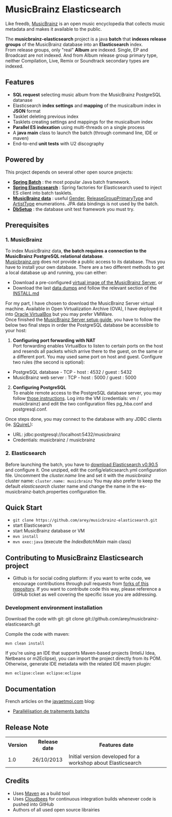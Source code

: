 # MusicBrainz Elasticsearch #

Like freedb, [MusicBrainz](http://musicbrainz.org/ "MusicBrainz Home") is an open music encyclopedia that collects music metadata and makes it available to the public.

The **musicbrainz-elasticsearch** project is a java **batch** that **indexes release groups** of the MusicBrainz database into an **Elasticsearch** index.<br/>
From release groups, only "real" **Album** are indexed. Single, EP and Broadcast are not indexed. And from Album release group primary type, neither Compilation, Live, Remix or Soundtrack secondary types are indexed.

## Features ##

* **SQL request** selecting music album from the MusicBrainz PostgreSQL datanase 
* Elasticsearch **index settings** and **mapping** of the musicalbum index in **JSON** format
* Tasklet deleting previous index
* Tasklets creating settings and mappings for the musicalbum index
* **Parallel ES indexation** using multi-threads on a single process
* A **java main** class to launch the batch (through command line, IDE or maven)
* End-to-end **unit tests** with U2 discography

## Powered by ##

This project depends on several other open source projects:

* **[Spring Batch](http://projects.spring.io/spring-batch/ "Spring Batch Home")** : the most popular Java batch framework.
* **[Spring Elasticsearch](https://github.com/dadoonet/spring-elasticsearch "Spring factories for Elasticsearch")** : Spring factories for Elasticsearch used to inject ES client into batch tasklets.
* **[MusicBrainz data](https://github.com/lastfm/musicbrainz-data "musicbrainz-data")** : useful [Gender](https://github.com/lastfm/musicbrainz-data/blob/musicbrainz-data-3.1.0/src/main/java/fm/last/musicbrainz/data/model/Gender.java "Gender.java"), [ReleaseGroupPrimaryType](https://github.com/lastfm/musicbrainz-data/blob/musicbrainz-data-3.1.0/src/main/java/fm/last/musicbrainz/data/model/ReleaseGroupPrimaryType.java "ReleaseGroupPrimaryType.java") and [ArtistType](https://github.com/lastfm/musicbrainz-data/blob/musicbrainz-data-3.1.0/src/main/java/fm/last/musicbrainz/data/model/ArtistType.java "ArtistType.java") enumerations. JPA data bindings is not used by the batch.
* **[DbSetup](http://dbsetup.ninja-squad.com/)** : the database unit test framework you must try.

## Prerequisites ##

### 1. MusicBrainz ###

To index MusicBrainz data, **the batch requires a connection to the MusicBrainz PostgreSQL relational database**.<br>
[Musicbrainz.org](http://Musicbrainz.org "Musicbrainz.org") does not provide a public access to its database. Thus you have to install your own database.
There are a two different methods to get a local database up and running, you can either:

* Download a pre-configured [virtual image of the MusicBrainz Server](http://musicbrainz.org/doc/MusicBrainz_Server/Setup), or
* Download the last [data dumps](http://ftp.musicbrainz.org/pub/musicbrainz/data/fullexport/) and follow the relevant section of the [INSTALL.md](https://github.com/metabrainz/musicbrainz-server/blob/master/INSTALL.md)

For my part, I have chosen to download the MusicBrainz Server virtual machine. Available in Open Virtualization Archive (OVA), I have deployed it into [Oracle VirtualBox](https://www.virtualbox.org/) but you may prefer VMWare.<br/>
Once finished the [MusicBrainz Server setup guide](http://musicbrainz.org/doc/MusicBrainz_Server/Setup), you have to follow the below two final steps in order the PostgreSQL database be accessible to your host:

1. **Configuring port forwarding with NAT**<br/>
Port forwarding enables VirtualBox to listen to certain ports on the host and resends all packets which arrive there to the guest, on the same or a different port. You may used same port on host and guest. Configure two rules (the second is optional): 

- PostgreSQL database - TCP - host : 4532 / guest : 5432 
- MusicBrainz web server : TCP - host : 5000 / guest : 5000

2. **Configuring PostgreSQL**<br />
To enable  remote access to the PostgreSQL database server, you may follow [those instructions](http://www.cyberciti.biz/tips/postgres-allow-remote-access-tcp-connection.html "How Do I Enable remote access to PostgreSQL database server?"). Log into the VM (credentials: vm / musicbrainz) and edit the two configuration files pg_hba.conf and postgresql.conf.

Once steps done, you may connect to the database with any JDBC clients (ie. [SQuireL](http://squirrel-sql.sourceforge.net/ "SQuirreL SQL Client")): 

* URL: jdbc:postgresql://localhost:5432/musicbrainz
* Credentials: musicbrainz / musicbrainz

### 2. Elasticsearch ###

Before launching the batch, you have to [download Elasticsearch v0.90.5](http://www.elasticsearch.org/download/) and configure it. 
One unziped, edit the config/elaticsearch.yml configuration file. Uncomment the _cluster.name_ line and set it with the  _musicbrainz_ cluster name:
`cluster.name: musicbrainz`
You may also prefer to keep the default _elasticsearch_ cluster name and change the name in the es-musicbrainz-batch.properties configuration file.

## Quick Start ##

* `git clone https://github.com/arey/musicbrainz-elasticsearch.git`
* start Elasticsearch
* start MusicBrainz database or VM
* `mvn install`
* `mvn exec:java` (execute the *IndexBatchMain* main class) 


## Contributing to MusicBrainz Elasticsearch project ##

* Github is for social coding platform: if you want to write code, we encourage contributions through pull requests from [forks of this repository](http://help.github.com/forking/). If you want to contribute code this way, please reference a GitHub ticket as well covering the specific issue you are addressing.

### Development environment installation ###

Download the code with git:
git clone git://github.com/arey/musicbrainz-elasticsearch.git

Compile the code with maven:


`mvn clean install`

If you're using an IDE that supports Maven-based projects (InteliJ Idea, Netbeans or m2Eclipse), you can import the project directly from its POM. 
Otherwise, generate IDE metadata with the related IDE maven plugin:

`mvn eclipse:clean eclipse:eclipse`

## Documentation ##

French articles on the [javaetmoi.com](http://javaetmoi.com) blog:

* [Parallélisation de traitements batchs](http://javaetmoi.com/2012/12/parallelisation-de-traitements-batchs/)


## Release Note ##

<table>
  <tr>
    <th>Version</th><th>Release date</th><th>Features date</th>
  </tr>
  <tr>
    <td>1.0</td><td>26/10/2013</td><td>Initial version developed for a workshop  about Elasticsearch</td>
  </tr>
</table>

## Credits ##

* Uses [Maven](http://maven.apache.org/) as a build tool
* Uses [Cloudbees](http://www.cloudbees.com/foss) for continuous integration builds whenever code is pushed into GitHub
* Authors of all used open source librairies